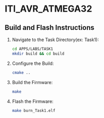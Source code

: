 # ITI_AVR_ATMEGA32

## Build and Flash Instructions

1. Navigate to the Task Directory(ex: Task1):

    ```bash
    cd APPS/LABS/TASK1
    mkdir build && cd build
    ```

2. Configure the Build:

    ```bash
    cmake ..
    ```

3. Build the Firmware:
    
    ```bash
    make
    ```

4. Flash the Firmware:

    ```bash
    make burn_Task1.elf
    ```


